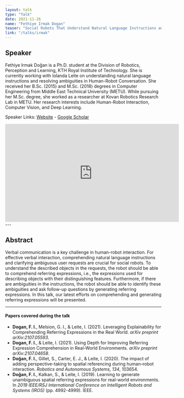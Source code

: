 ```yaml
---
layout: talk
type: "Talk"
date: 2021-11-26
name: "Fethiye Irmak Dogan"
teaser: "Social Robots That Understand Natural Language Instructions and Resolve Ambiguities" 
link: "/talks/irmak"
---
```

## Speaker

Fethiye Irmak Doğan is a Ph.D. student at the Division of Robotics, Perception and Learning, KTH Royal Institute of Technology. She is currently working with Iolanda Leite on understanding natural language instructions and resolving ambiguities in Human-Robot Conversation. She received her B.Sc. (2015) and M.Sc. (2018) degrees in Computer Engineering from Middle East Technical University (METU). While pursuing her M.Sc. degree, she worked as a researcher at Kovan Robotics Research Lab in METU. Her research interests include Human-Robot Interaction, Computer Vision, and Deep Learning.



Speaker Links: [Website](https://www.kth.se/profile/fidogan) - [Google Scholar](https://scholar.google.com/citations?user=y-f0NCkAAAAJ&hl=en)

<iframe width="560" height="315" src="https://www.youtube.com/embed/l21HicOzdl8" title="YouTube video player" frameborder="0" allow="accelerometer; autoplay; clipboard-write; encrypted-media; gyroscope; picture-in-picture" allowfullscreen></iframe>
---

## Abstract
Verbal communication is a key challenge in human-robot interaction. For effective verbal interaction, comprehending natural language instructions and clarifying ambiguous user requests are crucial for social robots. To understand the described objects in the requests, the robot should be able to comprehend referring expressions, i.e., the expressions used for describing objects with their distinguishing features. Furthermore, if there are ambiguities in the instructions, the robot should be able to identify these ambiguities and ask follow-up questions by generating referring expressions. In this talk, our latest efforts on comprehending and generating referring expressions will be presented. 

---

#### Papers covered during the talk
* **Dogan, F. I.**, Melsion, G. I., & Leite, I. (2021). Leveraging Explainability for Comprehending Referring Expressions in the Real World. *arXiv preprint arXiv:2107.05593*.
* **Dogan, F. I.**, & Leite, I. (2021). Using Depth for Improving Referring Expression Comprehension in Real-World Environments. *arXiv preprint arXiv:2107.04658*.
* **Doğan, F. I.**, Gillet, S., Carter, E. J., & Leite, I. (2020). The impact of adding perspective-taking to spatial referencing during human–robot interaction. *Robotics and Autonomous Systems*, *134*, 103654.
* **Doğan, F. I.**, Kalkan, S., & Leite, I. (2019). Learning to generate unambiguous spatial referring expressions for real-world environments. In *2019 IEEE/RSJ International Conference on Intelligent Robots and Systems (IROS)* (pp. 4992-4999). IEEE.
